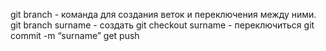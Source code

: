 git branch - команда для создания веток и переключения между ними.
git branch surname - создать
git checkout surname - переключиться
git commit -m “surname”
get push
